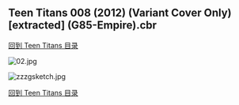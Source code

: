 ## Teen Titans 008 (2012) (Variant Cover Only) [extracted] (G85-Empire).cbr


[回到 Teen Titans 目录](https://github.com/alicewish/markdown/blob/master/series/Teen-Titans.md)


![02.jpg](https://wx1.sinaimg.cn/large/6a9fdecagy1fq34gbkvl2j21jk16p1kx.jpg)

![zzzgsketch.jpg](https://wx1.sinaimg.cn/large/6a9fdecagy1fq34gg1ro6j20zk0w4wn2.jpg)

[回到 Teen Titans 目录](https://github.com/alicewish/markdown/blob/master/series/Teen-Titans.md)

